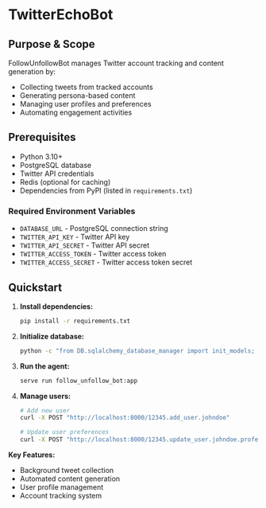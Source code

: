 # TwitterEchoBot

## Purpose & Scope
FollowUnfollowBot manages Twitter account tracking and content generation by:
- Collecting tweets from tracked accounts
- Generating persona-based content
- Managing user profiles and preferences
- Automating engagement activities

## Prerequisites
- Python 3.10+
- PostgreSQL database
- Twitter API credentials
- Redis (optional for caching)
- Dependencies from PyPI (listed in `requirements.txt`)

### Required Environment Variables
- `DATABASE_URL` - PostgreSQL connection string
- `TWITTER_API_KEY` - Twitter API key
- `TWITTER_API_SECRET` - Twitter API secret
- `TWITTER_ACCESS_TOKEN` - Twitter access token
- `TWITTER_ACCESS_SECRET` - Twitter access token secret

## Quickstart
1. **Install dependencies:**
   ```bash
   pip install -r requirements.txt
   ```

2. **Initialize database:**
   ```bash
   python -c "from DB.sqlalchemy_database_manager import init_models; asyncio.run(init_models())"
   ```

3. **Run the agent:**
   ```bash
   serve run follow_unfollow_bot:app
   ```

4. **Manage users:**
   ```bash
   # Add new user
   curl -X POST "http://localhost:8000/12345.add_user.johndoe"

   # Update user preferences
   curl -X POST "http://localhost:8000/12345.update_user.johndoe.professional.tech_enthusiast"
   ```

**Key Features:**
- Background tweet collection
- Automated content generation
- User profile management
- Account tracking system
